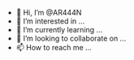 - 👋 Hi, I’m @AR444N
- 👀 I’m interested in ...
- 🌱 I’m currently learning ...
- 💞️ I’m looking to collaborate on ...
- 📫 How to reach me ...

<!---
AR444N/AR444N is a ✨ special ✨ repository because its `README.md` (this file) appears on your GitHub profile.
You can click the Preview link to take a look at your changes.
--->
